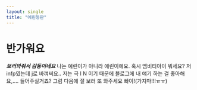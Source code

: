 ```yaml
---
layout: single
title: "에린등판"
---
```


# 반가워요
***보러와줘서 감동이네요*** 나는 예린이가 아니라 에린이에요. 
혹시 엠비티아이 뭐세요? 저 infp였는데 j로 바껴써요.. 저는 극 I N 이기 때문에 블로그에 내 얘기 하는 걸 좋아해요,.... 들어주실거죠?
그럼 다음에 절 보러 또 와주세요 빠이!(가지마!!!ㅠㅠ)
